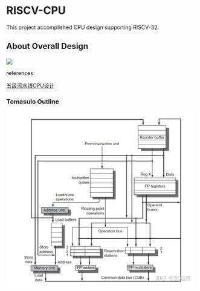 # RISCV-CPU

This project accomplished CPU design supporting RISCV-32.

## About Overall Design
<img src="figures/myTomasulo.jpg" width="500" align=center />

references:

[五级流水线CPU设计](https://notes.widcard.win/undergraduate/cs/report/)

### Tomasulo Outline
<img src="figures/Tomasulo.jpg" width="500" align=center />
